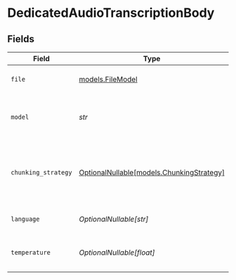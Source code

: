 # DedicatedAudioTranscriptionBody


## Fields

| Field                                                                                                                                                                                                                                                                                                          | Type                                                                                                                                                                                                                                                                                                           | Required                                                                                                                                                                                                                                                                                                       | Description                                                                                                                                                                                                                                                                                                    | Example                                                                                                                                                                                                                                                                                                        |
| -------------------------------------------------------------------------------------------------------------------------------------------------------------------------------------------------------------------------------------------------------------------------------------------------------------- | -------------------------------------------------------------------------------------------------------------------------------------------------------------------------------------------------------------------------------------------------------------------------------------------------------------- | -------------------------------------------------------------------------------------------------------------------------------------------------------------------------------------------------------------------------------------------------------------------------------------------------------------- | -------------------------------------------------------------------------------------------------------------------------------------------------------------------------------------------------------------------------------------------------------------------------------------------------------------- | -------------------------------------------------------------------------------------------------------------------------------------------------------------------------------------------------------------------------------------------------------------------------------------------------------------- |
| `file`                                                                                                                                                                                                                                                                                                         | [models.FileModel](../models/filemodel.md)                                                                                                                                                                                                                                                                     | :heavy_check_mark:                                                                                                                                                                                                                                                                                             | The audio file object (not file name) to transcribe, in one of these formats: flac, mp3, mp4, mpeg, mpga, m4a, ogg, wav, or webm.                                                                                                                                                                              |                                                                                                                                                                                                                                                                                                                |
| `model`                                                                                                                                                                                                                                                                                                        | *str*                                                                                                                                                                                                                                                                                                          | :heavy_check_mark:                                                                                                                                                                                                                                                                                             | ID of target endpoint. If you want to send request to specific adapter, use the format "YOUR_ENDPOINT_ID:YOUR_ADAPTER_ROUTE". Otherwise, you can just use "YOUR_ENDPOINT_ID" alone.                                                                                                                            | (endpoint-id)                                                                                                                                                                                                                                                                                                  |
| `chunking_strategy`                                                                                                                                                                                                                                                                                            | [OptionalNullable[models.ChunkingStrategy]](../models/chunkingstrategy.md)                                                                                                                                                                                                                                     | :heavy_minus_sign:                                                                                                                                                                                                                                                                                             | Controls how the audio is cut into chunks. When set to `"auto"`, the server first normalizes loudness and then uses voice activity detection (VAD) to choose boundaries. `server_vad` object can be provided to tweak VAD detection parameters manually. If unset, the audio is transcribed as a single block. |                                                                                                                                                                                                                                                                                                                |
| `language`                                                                                                                                                                                                                                                                                                     | *OptionalNullable[str]*                                                                                                                                                                                                                                                                                        | :heavy_minus_sign:                                                                                                                                                                                                                                                                                             | The language of the input audio. Supplying the input language in [ISO-639-1](https://en.wikipedia.org/wiki/List_of_ISO_639-1_codes) (e.g. `en`) format will improve accuracy and latency.                                                                                                                      |                                                                                                                                                                                                                                                                                                                |
| `temperature`                                                                                                                                                                                                                                                                                                  | *OptionalNullable[float]*                                                                                                                                                                                                                                                                                      | :heavy_minus_sign:                                                                                                                                                                                                                                                                                             | The sampling temperature, between 0 and 1. Higher values like 0.8 will make the output more random, while lower values like 0.2 will make it more focused and deterministic.                                                                                                                                   |                                                                                                                                                                                                                                                                                                                |
